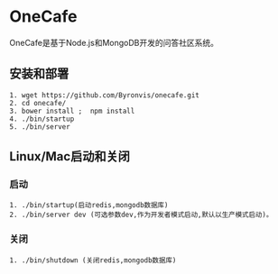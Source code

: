 # OneCafe
OneCafe是基于Node.js和MongoDB开发的问答社区系统。

## 安装和部署
    1. wget https://github.com/Byronvis/onecafe.git
    2. cd onecafe/
    3. bower install ;  npm install
    4. ./bin/startup
    5. ./bin/server


## Linux/Mac启动和关闭
### 启动
    1. ./bin/startup(启动redis,mongodb数据库)
    2. ./bin/server dev (可选参数dev,作为开发者模式启动,默认以生产模式启动)。

### 关闭
    1. ./bin/shutdown (关闭redis,mongodb数据库)

